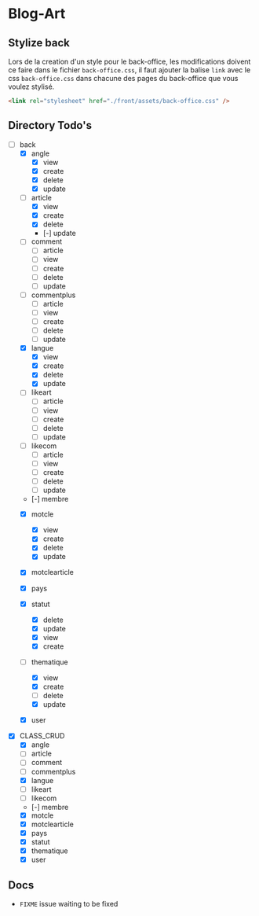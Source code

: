 # Blog-Art

## Stylize back

Lors de la creation d'un style pour le back-office, les modifications doivent ce faire dans le fichier `back-office.css`, il faut ajouter la balise `link` avec le css `back-office.css` dans chacune des pages du back-office que vous voulez stylisé.

```html
<link rel="stylesheet" href="./front/assets/back-office.css" />
```

## Directory Todo's

- [ ] back
  - [x] angle
    - [X] view
    - [X] create
    - [X] delete
    - [x] update
  - [ ] article
    - [x] view
    - [x] create
    - [x] delete
    - [-] update
  - [ ] comment
    - [ ] article
    - [ ] view
    - [ ] create
    - [ ] delete
    - [ ] update
  - [ ] commentplus
    - [ ] article
    - [ ] view
    - [ ] create
    - [ ] delete
    - [ ] update
  - [x] langue
    - [x] view
    - [x] create
    - [x] delete
    - [x] update
  - [ ] likeart
    - [ ] article
    - [ ] view
    - [ ] create
    - [ ] delete
    - [ ] update
  - [ ] likecom
    - [ ] article
    - [ ] view
    - [ ] create
    - [ ] delete
    - [ ] update
  - [-] membre
  - [x] motcle
    - [x] view
    - [x] create
    - [x] delete
    - [x] update
  - [x] motclearticle
  - [x] pays
  - [x] statut
    - [x] delete
    - [x] update
    - [x] view
    - [x] create
  - [ ] thematique
    - [x] view
    - [x] create
    - [ ] delete
    - [x] update
  - [x] user

  
  
  
  

  

- [x] CLASS_CRUD
  - [x] angle
  - [ ] article
  - [ ] comment
  - [ ] commentplus
  - [x] langue
  - [ ] likeart
  - [ ] likecom
  - [-] membre
  - [x] motcle
  - [x] motclearticle
  - [x] pays
  - [x] statut
  - [x] thematique
  - [x] user

## Docs

- `FIXME` issue waiting to be fixed

